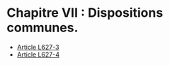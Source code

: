 # Chapitre VII : Dispositions communes.

- [Article L627-3](article-l627-3.md)
- [Article L627-4](article-l627-4.md)
